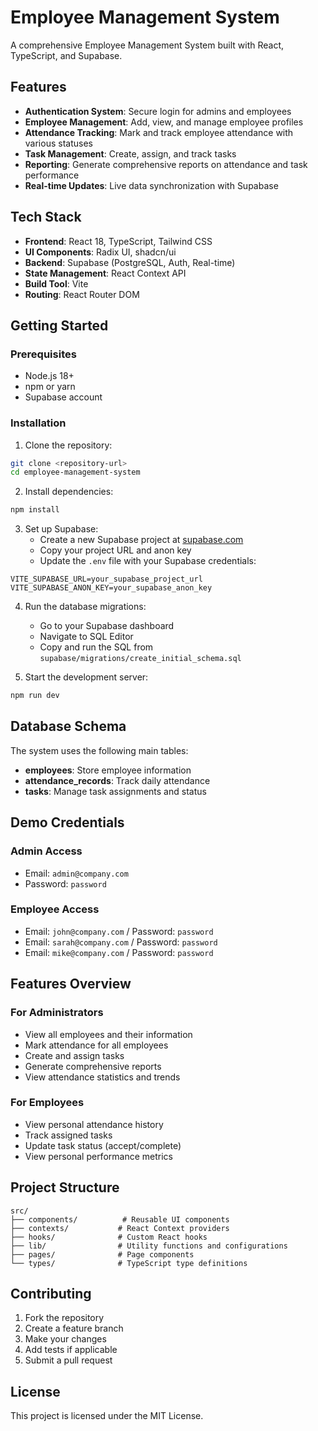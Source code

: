 # Employee Management System

A comprehensive Employee Management System built with React, TypeScript, and Supabase.

## Features

- **Authentication System**: Secure login for admins and employees
- **Employee Management**: Add, view, and manage employee profiles
- **Attendance Tracking**: Mark and track employee attendance with various statuses
- **Task Management**: Create, assign, and track tasks
- **Reporting**: Generate comprehensive reports on attendance and task performance
- **Real-time Updates**: Live data synchronization with Supabase

## Tech Stack

- **Frontend**: React 18, TypeScript, Tailwind CSS
- **UI Components**: Radix UI, shadcn/ui
- **Backend**: Supabase (PostgreSQL, Auth, Real-time)
- **State Management**: React Context API
- **Build Tool**: Vite
- **Routing**: React Router DOM

## Getting Started

### Prerequisites

- Node.js 18+ 
- npm or yarn
- Supabase account

### Installation

1. Clone the repository:
```bash
git clone <repository-url>
cd employee-management-system
```

2. Install dependencies:
```bash
npm install
```

3. Set up Supabase:
   - Create a new Supabase project at [supabase.com](https://supabase.com)
   - Copy your project URL and anon key
   - Update the `.env` file with your Supabase credentials:

```env
VITE_SUPABASE_URL=your_supabase_project_url
VITE_SUPABASE_ANON_KEY=your_supabase_anon_key
```

4. Run the database migrations:
   - Go to your Supabase dashboard
   - Navigate to SQL Editor
   - Copy and run the SQL from `supabase/migrations/create_initial_schema.sql`

5. Start the development server:
```bash
npm run dev
```

## Database Schema

The system uses the following main tables:

- **employees**: Store employee information
- **attendance_records**: Track daily attendance
- **tasks**: Manage task assignments and status

## Demo Credentials

### Admin Access
- Email: `admin@company.com`
- Password: `password`

### Employee Access
- Email: `john@company.com` / Password: `password`
- Email: `sarah@company.com` / Password: `password`
- Email: `mike@company.com` / Password: `password`

## Features Overview

### For Administrators
- View all employees and their information
- Mark attendance for all employees
- Create and assign tasks
- Generate comprehensive reports
- View attendance statistics and trends

### For Employees
- View personal attendance history
- Track assigned tasks
- Update task status (accept/complete)
- View personal performance metrics

## Project Structure

```
src/
├── components/          # Reusable UI components
├── contexts/           # React Context providers
├── hooks/              # Custom React hooks
├── lib/                # Utility functions and configurations
├── pages/              # Page components
└── types/              # TypeScript type definitions
```

## Contributing

1. Fork the repository
2. Create a feature branch
3. Make your changes
4. Add tests if applicable
5. Submit a pull request

## License

This project is licensed under the MIT License.